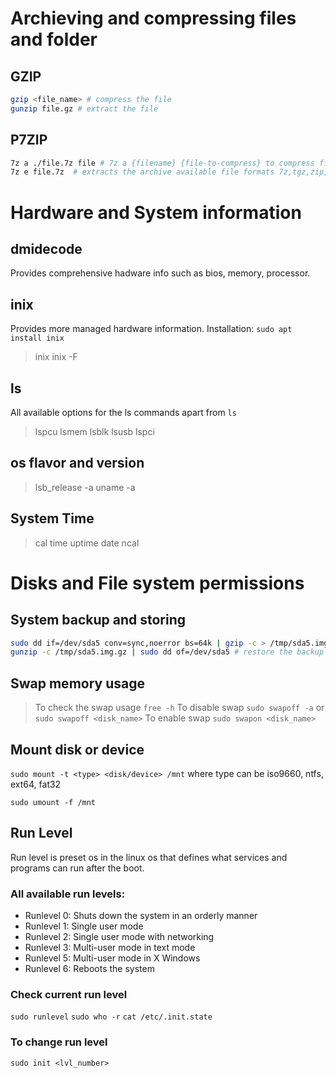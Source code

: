 
# Archieving and compressing files and folder

## GZIP

```sh
gzip <file_name> # compress the file
gunzip file.gz # extract the file
```

## P7ZIP

```sh
7z a ./file.7z file # 7z a {filename} {file-to-compress} to compress file/folder
7z e file.7z  # extracts the archive available file formats 7z,tgz,zip,gz2
```

# Hardware and System information

## dmidecode

Provides comprehensive hadware info such as bios, memory, processor.

## inix

Provides more managed hardware information.
Installation: `sudo apt install inix`
> inix
> inix -F

## ls

All available options for the ls commands apart from `ls`
> lspcu
> lsmem
> lsblk
> lsusb
> lspci

## os flavor and version

> lsb_release -a
> uname -a

## System Time

> cal
> time
> uptime
> date
> ncal

# Disks and File system permissions

## System backup and storing

```sh
sudo dd if=/dev/sda5 conv=sync,noerror bs=64k | gzip -c > /tmp/sda5.img.gz # creates a backup for the sda5 disk and store it on tmp folder
gunzip -c /tmp/sda5.img.gz | sudo dd of=/dev/sda5 # restore the backup into specified disk
```

## Swap memory usage

> To check the swap usage `free -h`
> To disable swap `sudo swapoff -a` or `sudo swapoff <disk_name>`
> To enable swap `sudo swapon <disk_name>`

## Mount disk or device

`sudo mount -t <type> <disk/device> /mnt`
where type can be iso9660, ntfs, ext64, fat32

`sudo umount -f /mnt`

## Run Level

Run level is preset os in the linux os that defines what services and programs can run after the boot.

### All available run levels:

- Runlevel 0: Shuts down the system in an orderly manner
- Runlevel 1: Single user mode
- Runlevel 2: Single user mode with networking
- Runlevel 3: Multi-user mode in text mode
- Runlevel 5: Multi-user mode in X Windows
- Runlevel 6: Reboots the system

### Check current run level

`sudo runlevel`
`sudo who -r`
`cat /etc/.init.state`

### To change run level

`sudo init <lvl_number>`
